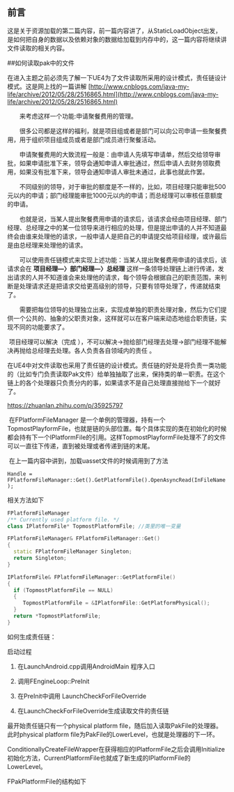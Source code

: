

## 前言

​        这是关于资源加载的第二篇内容，前一篇内容讲了，从StaticLoadObject出发，是如何把自身的数据以及依赖对象的数据给加载到内存中的，这一篇内容将继续讲文件读取的相关内容。

##如何读取pak中的文件

​        在进入主题之前必须先了解一下UE4为了文件读取所采用的设计模式，责任链设计模式。这是网上找的一篇讲解 [http://www.cnblogs.com/java-my-life/archive/2012/05/28/2516865.html](http://www.cnblogs.com/java-my-life/archive/2012/05/28/2516865.html)

　　来考虑这样一个功能:申请聚餐费用的管理。

　　很多公司都是这样的福利，就是项目组或者是部门可以向公司申请一些聚餐费用，用于组织项目组成员或者是部门成员进行聚餐活动。

　　申请聚餐费用的大致流程一般是：由申请人先填写申请单，然后交给领导审批，如果申请批准下来，领导会通知申请人审批通过，然后申请人去财务领取费用，如果没有批准下来，领导会通知申请人审批未通过，此事也就此作罢。

　　不同级别的领导，对于审批的额度是不一样的，比如，项目经理只能审批500元以内的申请；部门经理能审批1000元以内的申请；而总经理可以审核任意额度的申请。

　　也就是说，当某人提出聚餐费用申请的请求后，该请求会经由项目经理、部门经理、总经理之中的某一位领导来进行相应的处理，但是提出申请的人并不知道最终会由谁来处理他的请求，一般申请人是把自己的申请提交给项目经理，或许最后是由总经理来处理他的请求。

　　可以使用责任链模式来实现上述功能：当某人提出聚餐费用申请的请求后，该请求会在 **项目经理—〉部门经理—〉总经理** 这样一条领导处理链上进行传递，发出请求的人并不知道谁会来处理他的请求，每个领导会根据自己的职责范围，来判断是处理请求还是把请求交给更高级别的领导，只要有领导处理了，传递就结束了。

　　需要把每位领导的处理独立出来，实现成单独的职责处理对象，然后为它们提供一个公共的、抽象的父职责对象，这样就可以在客户端来动态地组合职责链，实现不同的功能要求了。

​        项目经理可以解决（完成 ），不可以解决->抛给部门经理去处理->部门经理不能解决再抛给总经理去处理。各人负责各自领域内的责任 。



​        在UE4中对文件读取也采用了责任链的设计模式。责任链的好处是将负责一类功能的（比如专门负责读取Pak文件）给单独抽取了出来，保持类的单一职责。在这个链上的各个处理器只负责分内的事，如果请求不是自己处理直接抛给下一个就好了。



https://zhuanlan.zhihu.com/p/35925797

​        在FPlatformFileManager 是一个单例的管理器，持有一个TopmostPlayformFile，也就是链的头部位置。每个具体实现的类在初始化的时候都会持有下一个IPlatformFile的引用。这样TopmostPlayformFile处理不了的文件可以一直往下传递，直到被处理或者传递到链的末尾。

​        在上一篇内容中讲到，加载uasset文件的时候调用到了方法

`Handle = FPlatformFileManager::Get().GetPlatformFile().OpenAsyncRead(InFileName); `

相关方法如下



```c++
FPlatformFileManager 
/** Currently used platform file. */
class IPlatformFile* TopmostPlatformFile; //类里的唯一变量

FPlatformFileManager& FPlatformFileManager::Get() 
{
  static FPlatformFileManager Singleton;
  return Singleton;
}

IPlatformFile& FPlatformFileManager::GetPlatformFile()
{
  if (TopmostPlatformFile == NULL)
  {
     TopmostPlatformFile = &IPlatformFile::GetPlatformPhysical();
  }
  return *TopmostPlatformFile;
}
```

如何生成责任链：

启动过程

1. 在LaunchAndroid.cpp调用AndroidMain 程序入口

2. 调用FEngineLoop::PreInit

3. 在PreInit中调用 LaunchCheckForFileOverride

4. 在LaunchCheckForFileOverride生成读取文件的责任链



最开始责任链只有一个physical platform file，随后加入读取PakFile的处理器。此时physical platform file为PakFile的LowerLevel，也就是处理器的下一环。



ConditionallyCreateFileWrapper在获得相应的IPlatformFile之后会调用Initialize初始化方法，CurrentPlatformFile也就成了新生成的IPlatformFile的LowerLevel。



FPakPlatformFile的结构如下